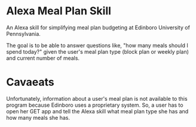 # Alexa Meal Plan Skill
An Alexa skill for simplifying meal plan budgeting at Edinboro University of Pennsylvania.

The goal is to be able to answer questions like, "how many meals should I spend today?" given the user's meal plan type (block plan or weekly plan) and current number of meals.

# Cavaeats
Unfortunately, information about a user's meal plan is not available to this program because Edinboro uses a proprietary system. So, a user has to open her GET app and tell the Alexa skill what meal plan type she has and how many meals she has.
